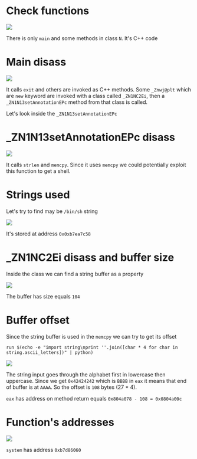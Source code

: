 # Check functions

![](/Users/a19523132/school/Rainfall/level9/Ressources/img/gdb_launch.png)

There is only `main` and some methods in class `N`. It's C++ code

# Main disass

![](/Users/a19523132/school/Rainfall/level9/Ressources/img/main_disass.png)

It calls `exit` and others are invoked as C++ methods.
Some `_Znwj@plt` which are `new` keyword are invoked with a class called `_ZN1NC2Ei`, then a `_ZN1N13setAnnotationEPc` method from that class is called.

Let's look inside the `_ZN1N13setAnnotationEPc`

# _ZN1N13setAnnotationEPc disass

![](/Users/a19523132/school/Rainfall/level9/Ressources/img/_ZN1N13setAnnotationEPc_disass.png)

It calls `strlen` and `memcpy`. Since it uses `memcpy` we could potentially exploit this function to get a shell.

# Strings used

Let's try to find may be `/bin/sh` string

![](/Users/a19523132/school/Rainfall/level9/Ressources/img/find_bin_sh.png)

It's stored at address `0x0xb7ea7c58`

# _ZN1NC2Ei disass and buffer size

Inside the class we can find a string buffer as a property

![](/Users/a19523132/school/Rainfall/level9/Ressources/img/_ZN1NC2Ei_disass_buff_size.png)

The buffer has size equals `104`

# Buffer offset

Since the string buffer is used in the `memcpy` we can try to get its offset

`run $(echo -e "import string\nprint ''.join([char * 4 for char in string.ascii_letters])" | python)`

![](/Users/a19523132/school/Rainfall/level9/Ressources/img/buffer_offset.png)

The string input goes through the alphabet first in lowercase then uppercase. 
Since we get `0x42424242` which is `BBBB` in `eax` it means that end of buffer is at `AAAA`. So the offset is `108` bytes (27 * 4).

`eax` has address on method return equals `0x804a078 - 108 = 0x0804a00c`

# Function's addresses

![](/Users/a19523132/school/Rainfall/level9/Ressources/img/system_addr.png)

`system` has address `0xb7d86060`
